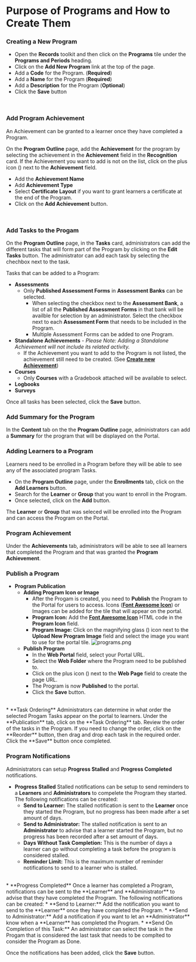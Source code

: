 # Purpose of Programs and How to Create Them

### Creating a New Program

* Open the **Records** toolkit and then click on the **Programs** tile under the **Programs and Periods** heading.
* Click on the **Add New Program** link at the top of the page.
* Add a **Code** for the Program. (**Required**)
* Add a **Name** for the Program (**Required**)
* Add a **Description** for the Program (**Optional**)
* Click the **Save** button
<br>

### Add Program Achievement

An Achievement can be granted to a learner once they have completed a Program. 

On the **Program Outline** page, add the **Achievement** for the program by selecting the achievement in the **Achievement** field in the **Recognition** card. If the Achievement you want to add is not on the list, click on the plus icon (<i class="fas fa-plus-square"></i>) next to the **Achievement** field.
* Add the **Achievement Name**
* Add **Achievement Type**
* Select **Certificate Layout** if you want to grant learners a certificate at the end of the Program. 
* Click on the **Add Achievement** button.
<br>

### Add Tasks to the Progam

On the **Program Outline** page, in the **Tasks** card, administrators can add the different tasks that will form part of the Program by clicking on the **Edit Tasks** button. The administrator can add each task by selecting the chechbox next to the task.

Tasks that can be added to a Program:
* **Assessments**
	* Only **Published Assessment Forms** in **Assessment Banks** can be selected. 
		* When selecting the checkbox next to the **Assessment Bank**, a list of all the **Published Assessment Forms** in that bank will be availble for selection by an administrator. Select the checkbox next to each **Assessment Form** that needs to be included in the Program.
		* Multiple Assessment Forms can be added to one Program.
* **Standalone Achievements** - *Please Note:  Adding a Standalone Achievement will not include its related activity.*
	* If the Achievement you want to add to the Program is not listed, the achievement still need to be created. (See [**Create new Achievement**](/ui/help/portal/records/achievements/define-achievement))
* **Courses**
	* Only **Courses** with a Gradebook attached will be available to select. 
* **Logbooks**
* **Surveys**

Once all tasks has been selected, click the **Save** button.
<br>

### Add Summary for the Program

In the **Content** tab on the the **Program Outline** page, administrators can add a **Summary** for the program that will be displayed on the Portal. 
<br> 

### Adding Learners to a Program

Learners need to be enrolled in a Program before they will be able to see any of the associated program Tasks.
* On the **Program Outline** page, under the **Enrollments** tab, click on the **Add Learners** button.
* Search for the **Learner** or **Group** that you want to enroll in the Program.
* Once selected, click on the **Add** button.

The **Learner** or **Group** that was seleced will be enrolled into the Program and can access the Program on the Portal.
<br>

### Program Achievement

Under the **Achievements** tab, administrators will be able to see all learners that completed the Program and that was granted the **Program Achievement**.
<br>

### Publish a Program

* **Program Publication**
	* **Adding Program Icon or Image**
		* After the Progam is created, you need to **Publish** the Program to the Portal for users to access. Icons ([**Font Awesome Icon**](https://fontawesome.com/v5/search)) or Images can be added for the tile that will appear on the portal.
		* **Program Icon:** Add the [**Font Awesome Icon**](https://fontawesome.com/v5/search) HTML code in the **Program Icon** field.
		* **Program Image:** Click on the magnifying glass (<i class="fas fa-search"></i>) icon next to the **Upload New Program Image** field and select the image you want to use for the portal tile.
![programs.png](https://e02.insite.com/files/sites/e02/create-program/programs.png)
	* **Publish Program**
		* In the **Web Portal** field, select your Portal URL.
		* Select the **Web Folder** where the Program need to be published to.
		* Click on the plus icon (<i class="fas fa-plus-circle"></i>) next to the **Web Page** field to create the page URL.
		* The Program is now **Published** to the portal.
		* Click the **Save** button.
<br>
* **Task Ordering**
Administrators can determine in what order the selected Progam Tasks appear on the portal to learners. Under the **Publication** tab, click on the **Task Ordering** tab. Review the order of the tasks in the Program. If you need to change the order, click on the **Reorder** button, then drag and drop each task in the required order. Click the **Save** button once completed.
<br>

### Program Notifications

Administrators can setup **Progress Stalled** and **Progress Completed** notifications.

* **Progress Stalled**
Stalled notifications can be setup to send reminders to a **Learners** and **Administrators** to compelete the Program they started. The following notifications can be created:
	* **Send to Learner:** The stalled notification is sent to the **Learner** once they started the Program, but no progress has been made after a set amount of days.
	* **Send to Administrator:** The stalled notification is sent to an **Administrator** to advise that a learner started the Program, but no progress has been recorded after a set amount of days.
	* **Days Without Task Completion:** This is the number of days a learner can go without completing a task before the program is considered stalled.
	* **Reminder Limit:** This is the maximum number of reminder notifications to send to a learner who is stalled.
<br>
* **Progress Completed**
Once a learner has completed a Program, notifications can be sent to the **Learner** and **Administrator** to advise that they have completed the Program. The following notifications can be created:
	* **Send to Learner:** Add the notification you want to send to the **Learner** once they have completed the Program.
	* **Send to Administrator:** Add a notification if you want to let an **Administrator** know when a **Learner** has completed the Program.
	* **Send On Completion of this Task:** An administrator can select the task in the Progam that is considered the last task that needs to be complted to consider the Program as Done. 

Once the notifications has been added, click the **Save** button.
